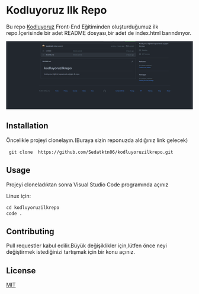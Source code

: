 # **Kodluyoruz Ilk Repo**

Bu repo [Kodluyoruz](https://www.kodluyoruz.org/) Front-End Eğitiminden oluşturduğumuz ilk repo.İçerisinde bir adet README dosyası,bir adet de index.html barındırıyor.

![Logo1](figures/repo.png)

## **Installation**


Öncelikle projeyi clonelayın.(Buraya sizin reponuzda aldığınız link gelecek)

``` git clone  https://github.com/Sedatktn06/kodluyoruzilkrepo.git```

## **Usage**
Projeyi cloneladıktan sonra Visual Studio Code programında açınız

Linux için:

```
cd kodluyoruzilkrepo 
code .
 ```

## **Contributing**

Pull requestler kabul edilir.Büyük değişiklikler için,lütfen önce neyi değiştirmek istediğinizi tartışmak için bir konu açınız.

## **License**

[MIT](https://choosealicense.com/licenses/mit/)

